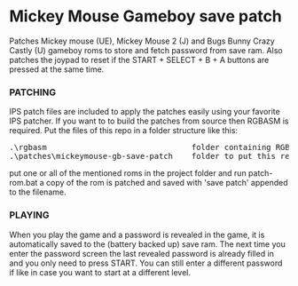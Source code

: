 # Mickey Mouse Gameboy save patch

Patches Mickey mouse (UE), Mickey Mouse 2 (J) and Bugs Bunny Crazy Castly (U)
gameboy roms to store and fetch password from save ram. Also patches the joypad
to reset if the START + SELECT + B + A buttons are pressed at the same time.

### PATCHING

IPS patch files are included to apply the patches easily using your favorite
IPS patcher. If you want to to build the patches from source then RGBASM is 
required. Put the files of this repo in a folder structure like this:

<pre>
.\rgbasm                               folder containing RGBASM.EXE
.\patches\mickeymouse-gb-save-patch    folder to put this repo files
</pre>

put one or all of the mentioned roms in the project folder and run patch-rom.bat 
a copy of the rom is patched and saved with 'save patch' appended to the filename.

### PLAYING

When you play the game and a password is revealed in the game, it is automatically
saved to the (battery backed up) save ram. The next time you enter the password 
screen the last revealed password is already filled in and you only need to press
START. You can still enter a different password if like in case you want to start
at a different level.
